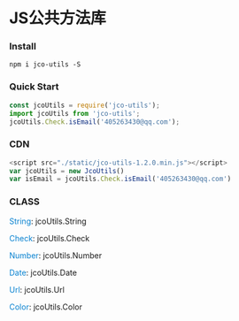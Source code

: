# JS公共方法库

### Install
```npm i jco-utils -S```

### Quick Start
```javascript
const jcoUtils = require('jco-utils');
import jcoUtils from 'jco-utils';
jcoUtils.Check.isEmail('405263430@qq.com');
```
### CDN
```javascript
<script src="./static/jco-utils-1.2.0.min.js"></script>
var jcoUtils = new JcoUtils()
var isEmail = jcoUtils.Check.isEmail('405263430@qq.com')
```

### CLASS
<font color=#0681d0>String</font>: jcoUtils.String

<font color=#0681d0>Check</font>: jcoUtils.Check

<font color=#0681d0>Number</font>: jcoUtils.Number

<font color=#0681d0>Date</font>: jcoUtils.Date

<font color=#0681d0>Url</font>: jcoUtils.Url

<font color=#0681d0>Color</font>: jcoUtils.Color

